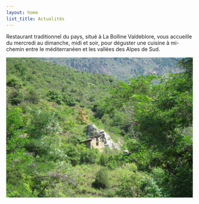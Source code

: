 ```yaml
---
layout: home
list_title: Actualités
---
```


Restaurant traditionnel du pays, situé à La Bolline Valdeblore,
vous accueille du mercredi au dimanche, midi et soir, pour déguster
une cuisine à mi-chemin entre le méditerranéen et les vallées des
Alpes de Sud.

![](/uploads/ruine.jpg)
